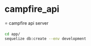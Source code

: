 # campfire_api
⭐️  campfire api server


```bash
cd app/
sequelize db:create --env development
```

